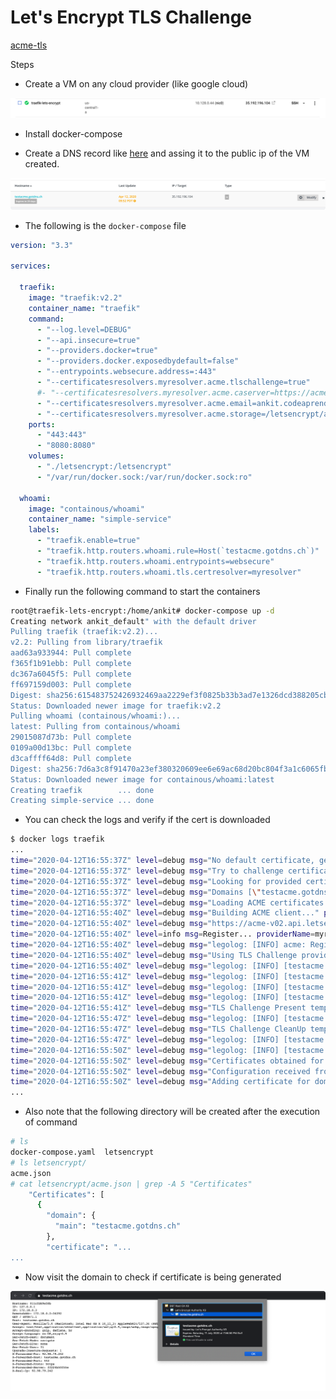 # Let's Encrypt TLS Challenge
[acme-tls](https://docs.traefik.io/user-guides/docker-compose/acme-tls/)

Steps

- Create a VM on any cloud provider (like google cloud)

![](./../../images/task-001-traefik-letsEncrypt-tls-challenge/vm-created-gc.png)

- Install docker-compose

- Create a DNS record like [here](https://www.noip.com/) and assing it to the public ip of the VM created.

![](./../../images/task-001-traefik-letsEncrypt-tls-challenge/dns-entry-for-vm.png)


- The following is the `docker-compose` file

```yaml
version: "3.3"

services:

  traefik:
    image: "traefik:v2.2"
    container_name: "traefik"
    command:
      - "--log.level=DEBUG"
      - "--api.insecure=true"
      - "--providers.docker=true"
      - "--providers.docker.exposedbydefault=false"
      - "--entrypoints.websecure.address=:443"
      - "--certificatesresolvers.myresolver.acme.tlschallenge=true"
      #- "--certificatesresolvers.myresolver.acme.caserver=https://acme-staging-v02.api.letsencrypt.org/directory"
      - "--certificatesresolvers.myresolver.acme.email=ankit.codeaprendiz@company.com"
      - "--certificatesresolvers.myresolver.acme.storage=/letsencrypt/acme.json"
    ports:
      - "443:443"
      - "8080:8080"
    volumes:
      - "./letsencrypt:/letsencrypt"
      - "/var/run/docker.sock:/var/run/docker.sock:ro"

  whoami:
    image: "containous/whoami"
    container_name: "simple-service"
    labels:
      - "traefik.enable=true"
      - "traefik.http.routers.whoami.rule=Host(`testacme.gotdns.ch`)"
      - "traefik.http.routers.whoami.entrypoints=websecure"
      - "traefik.http.routers.whoami.tls.certresolver=myresolver"
```


- Finally run the following command to start the containers

```bash
root@traefik-lets-encrypt:/home/ankit# docker-compose up -d
Creating network ankit_default" with the default driver
Pulling traefik (traefik:v2.2)...
v2.2: Pulling from library/traefik
aad63a933944: Pull complete
f365f1b91ebb: Pull complete
dc367a6045f5: Pull complete
ff697159d003: Pull complete
Digest: sha256:615483752426932469aa2229ef3f0825b33b3ad7e1326dcd388205cb3a74352e
Status: Downloaded newer image for traefik:v2.2
Pulling whoami (containous/whoami:)...
latest: Pulling from containous/whoami
29015087d73b: Pull complete
0109a00d13bc: Pull complete
d3caffff64d8: Pull complete
Digest: sha256:7d6a3c8f91470a23ef380320609ee6e69ac68d20bc804f3a1c6065fb56cfa34e
Status: Downloaded newer image for containous/whoami:latest
Creating traefik        ... done
Creating simple-service ... done
```

- You can check the logs and verify if the cert is downloaded

```bash
$ docker logs traefik
...
time="2020-04-12T16:55:37Z" level=debug msg="No default certificate, generating one"
time="2020-04-12T16:55:37Z" level=debug msg="Try to challenge certificate for domain [testacme.gotdns.ch] found in HostSNI rule" providerName=myresolver.acme rule="Host(`testacme.gotdns.ch`)" routerName=whoami@docker
time="2020-04-12T16:55:37Z" level=debug msg="Looking for provided certificate(s) to validate [\"testacme.gotdns.ch\"]..." providerName=myresolver.acme rule="Host(`testacme.gotdns.ch`)" routerName=whoami@docker
time="2020-04-12T16:55:37Z" level=debug msg="Domains [\"testacme.gotdns.ch\"] need ACME certificates generation for domains \"testacme.gotdns.ch\"." providerName=myresolver.acme rule="Host(`testacme.gotdns.ch`)" routerName=whoami@docker
time="2020-04-12T16:55:37Z" level=debug msg="Loading ACME certificates [testacme.gotdns.ch]..." routerName=whoami@docker providerName=myresolver.acme rule="Host(`testacme.gotdns.ch`)"
time="2020-04-12T16:55:40Z" level=debug msg="Building ACME client..." providerName=myresolver.acme
time="2020-04-12T16:55:40Z" level=debug msg="https://acme-v02.api.letsencrypt.org/directory" providerName=myresolver.acme
time="2020-04-12T16:55:40Z" level=info msg=Register... providerName=myresolver.acme
time="2020-04-12T16:55:40Z" level=debug msg="legolog: [INFO] acme: Registering account for ankit.codeaprendiz@company.com"
time="2020-04-12T16:55:40Z" level=debug msg="Using TLS Challenge provider." providerName=myresolver.acme
time="2020-04-12T16:55:40Z" level=debug msg="legolog: [INFO] [testacme.gotdns.ch] acme: Obtaining bundled SAN certificate"
time="2020-04-12T16:55:41Z" level=debug msg="legolog: [INFO] [testacme.gotdns.ch] AuthURL: https://acme-v02.api.letsencrypt.org/acme/authz-v3/3918105100"
time="2020-04-12T16:55:41Z" level=debug msg="legolog: [INFO] [testacme.gotdns.ch] acme: use tls-alpn-01 solver"
time="2020-04-12T16:55:41Z" level=debug msg="legolog: [INFO] [testacme.gotdns.ch] acme: Trying to solve TLS-ALPN-01"
time="2020-04-12T16:55:41Z" level=debug msg="TLS Challenge Present temp certificate for testacme.gotdns.ch" providerName=acme
time="2020-04-12T16:55:47Z" level=debug msg="legolog: [INFO] [testacme.gotdns.ch] The server validated our request"
time="2020-04-12T16:55:47Z" level=debug msg="TLS Challenge CleanUp temp certificate for testacme.gotdns.ch" providerName=acme
time="2020-04-12T16:55:47Z" level=debug msg="legolog: [INFO] [testacme.gotdns.ch] acme: Validations succeeded; requesting certificates"
time="2020-04-12T16:55:50Z" level=debug msg="legolog: [INFO] [testacme.gotdns.ch] Server responded with a certificate."
time="2020-04-12T16:55:50Z" level=debug msg="Certificates obtained for domains [testacme.gotdns.ch]" providerName=myresolver.acme rule="Host(`testacme.gotdns.ch`)" routerName=whoami@docker
time="2020-04-12T16:55:50Z" level=debug msg="Configuration received from provider myresolver.acme: {\"http\":{},\"tls\":{}}" providerName=myresolver.acme
time="2020-04-12T16:55:50Z" level=debug msg="Adding certificate for domain(s) testacme.gotdns.ch"
...
```

- Also note that the following directory will be created after the execution of command
```bash
# ls
docker-compose.yaml  letsencrypt
# ls letsencrypt/
acme.json
# cat letsencrypt/acme.json | grep -A 5 "Certificates"
    "Certificates": [
      {
        "domain": {
          "main": "testacme.gotdns.ch"
        },
        "certificate": "...
...
```

- Now visit the domain to check if certificate is being generated

![](./../../images/task-001-traefik-letsEncrypt-tls-challenge/https-browser-verification-cert.png)








